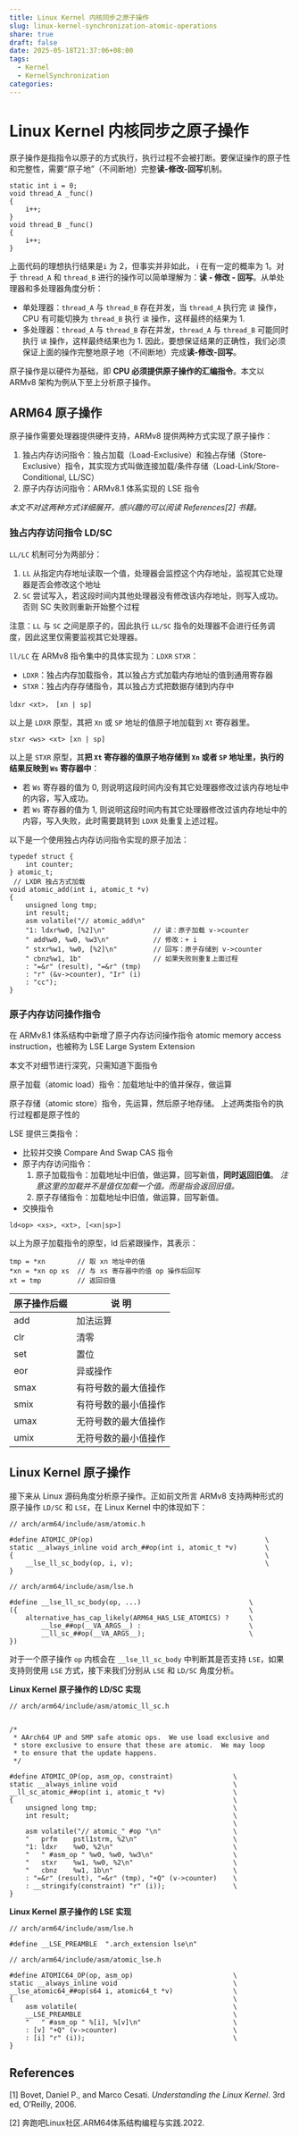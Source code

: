 ```yaml
---
title: Linux Kernel 内核同步之原子操作
slug: linux-kernel-synchronization-atomic-operations
share: true
draft: false
date: 2025-05-18T21:37:06+08:00
tags:
  - Kernel
  - KernelSynchronization
categories:
---
```


# Linux Kernel 内核同步之原子操作

原子操作是指指令以原子的方式执行，执行过程不会被打断。要保证操作的原子性和完整性，需要“原子地”（不间断地）完整**读-修改-回写**机制。

```
static int i = 0;
void thread_A _func()
{
	i++;
}
void thread_B _func()
{
	i++;
}
```

上面代码的理想执行结果是`i` 为 2，但事实并非如此， i 在有一定的概率为 1。对于 `thread_A` 和 `thread_B` 进行的操作可以简单理解为：**读 - 修改 - 回写**。从单处理器和多处理器角度分析：
* 单处理器：`thread_A` 与 `thread_B` 存在并发，当 `thread_A` 执行完 `读` 操作，CPU 有可能切换为 `thread_B` 执行 `读` 操作，这样最终的结果为 1.
* 多处理器：`thread_A` 与 `thread_B` 存在并发，`thread_A` 与 `thread_B` 可能同时执行 `读` 操作，这样最终结果也为 1.
因此，要想保证结果的正确性，我们必须保证上面的操作完整地原子地（不间断地）完成**读-修改-回写**。

原子操作是以硬件为基础，即 **CPU 必须提供原子操作的汇编指令**。本文以 ARMv8 架构为例从下至上分析原子操作。

## ARM64 原子操作

原子操作需要处理器提供硬件支持，ARMv8 提供两种方式实现了原子操作：
1. 独占内存访问指令：独占加载（Load-Exclusive）和独占存储（Store-Exclusive）指令，其实现方式叫做连接加载/条件存储（Load-Link/Store-Conditional, LL/SC）
2. 原子内存访问指令：ARMv8.1 体系实现的 LSE 指令

*本文不对这两种方式详细展开，感兴趣的可以阅读 References[2] 书籍。*

### 独占内存访问指令 LD/SC

`LL/LC` 机制可分为两部分：
1. `LL` 从指定内存地址读取一个值，处理器会监控这个内存地址，监视其它处理器是否会修改这个地址
2. `SC` 尝试写入，若这段时间内其他处理器没有修改该内存地址，则写入成功。否则 SC 失败则重新开始整个过程

注意：`LL` 与 `SC` 之间是原子的，因此执行 `LL/SC` 指令的处理器不会进行任务调度，因此这里仅需要监视其它处理器。

`ll/LC` 在 ARMv8 指令集中的具体实现为：`LDXR` `STXR`：
* `LDXR`：独占内存加载指令，其以独占方式加载内存地址的值到通用寄存器
* `STXR`：独占内存存储指令，其以独占方式把数据存储到内存中

```ASM
ldxr <xt>， [xn | sp]
```
以上是 `LDXR` 原型，其把 `Xn` 或 `SP` 地址的值原子地加载到 `Xt` 寄存器里。

```ASM
stxr <ws> <xt> [xn | sp]
```
以上是 `STXR` 原型，其**把 `Xt` 寄存器的值原子地存储到 `Xn` 或者 `SP` 地址里，执行的结果反映到 `Ws` 寄存器中**：
* 若 `Ws` 寄存器的值为 0, 则说明这段时间内没有其它处理器修改过该内存地址中的内容，写入成功。
* 若 `Ws` 寄存器的值为 1, 则说明这段时间内有其它处理器修改过该内存地址中的内容，写入失败，此时需要跳转到 `LDXR` 处重复上述过程。

以下是一个使用独占内存访问指令实现的原子加法：
```
typedef struct {
	int counter;
} atomic_t;
 // LXDR 独占方式加载
void atomic_add(int i, atomic_t *v)
{
	unsigned long tmp;
	int result;
	asm volatile("// atomic_add\n"  
	"1: ldxr%w0, [%2]\n"            // 读：原子加载 v->counter
	" add%w0, %w0, %w3\n"           // 修改：+ i
	" stxr%w1, %w0, [%2]\n"         // 回写：原子存储到 v->counter
	" cbnz%w1, 1b"                  // 如果失败则重复上面过程
	: "=&r" (result), "=&r" (tmp)
	: "r" (&v->counter), "Ir" (i)
	: "cc");
}
```

### 原子内存访问操作指令

在 ARMv8.1 体系结构中新增了原子内存访问操作指令 atomic memory access instruction，也被称为 LSE Large System Extension

本文不对细节进行深究，只需知道下面指令

原子加载（atomic load）指令：加载地址中的值并保存，做运算

原子存储（atomic store）指令，先运算，然后原子地存储。
上述两类指令的执行过程都是原子性的


LSE 提供三类指令：
* 比较并交换 Compare And Swap CAS 指令
* 原子内存访问指令：
	1. 原子加载指令：加载地址中旧值，做运算，回写新值，**同时返回旧值**。 *注意这里的加载并不是值仅加载一个值。而是指会返回旧值。*
	2. 原子存储指令：加载地址中旧值，做运算，回写新值。
* 交换指令


```
ld<op> <xs>, <xt>, [<xn|sp>]
```
以上为原子加载指令的原型，ld 后紧跟操作，其表示：
```
tmp = *xn        // 取 xn 地址中的值
*xn = *xn op xs  // 与 xs 寄存器中的值 op 操作后回写
xt = tmp         // 返回旧值
```

|原子操作后缀|说 明|
| --- | --- |
|   add  |  加法运算   |
|clr|清零|
|set|置位|
|eor|异或操作|
|smax|有符号数的最大值操作|
|smix|有符号数的最小值操作|
|umax|无符号数的最大值操作|
|umix|无符号数的最小值操作|


## Linux Kernel 原子操作

接下来从 Linux 源码角度分析原子操作。正如前文所言 ARMv8 支持两种形式的原子操作 `LD/SC` 和 `LSE`，在 Linux Kernel 中的体现如下：

```
// arch/arm64/include/asm/atomic.h

#define ATOMIC_OP(op)							                \
static __always_inline void arch_##op(int i, atomic_t *v)		\
{									                            \
	__lse_ll_sc_body(op, i, v);					                \
}
```

```
// arch/arm64/include/asm/lse.h

#define __lse_ll_sc_body(op, ...)					        \
({									                        \
	alternative_has_cap_likely(ARM64_HAS_LSE_ATOMICS) ?		\
		__lse_##op(__VA_ARGS__) :				            \
		__ll_sc_##op(__VA_ARGS__);				            \
})
```

对于一个原子操作 `op` 内核会在 `__lse_ll_sc_body` 中判断其是否支持 `LSE`，如果支持则使用 `LSE` 方式，接下来我们分别从 `LSE` 和 `LD/SC` 角度分析。

**Linux Kernel 原子操作的 LD/SC 实现**

```
// arch/arm64/include/asm/atomic_ll_sc.h


/*
 * AArch64 UP and SMP safe atomic ops.  We use load exclusive and
 * store exclusive to ensure that these are atomic.  We may loop
 * to ensure that the update happens.
 */

#define ATOMIC_OP(op, asm_op, constraint)				\
static __always_inline void						        \
__ll_sc_atomic_##op(int i, atomic_t *v)					\
{									                    \
	unsigned long tmp;						            \
	int result;							                \
									                    \
	asm volatile("// atomic_" #op "\n"				    \
	"	prfm	pstl1strm, %2\n"				        \
	"1:	ldxr	%w0, %2\n"					            \
	"	" #asm_op "	%w0, %w0, %w3\n"			        \
	"	stxr	%w1, %w0, %2\n"					        \
	"	cbnz	%w1, 1b\n"					            \
	: "=&r" (result), "=&r" (tmp), "+Q" (v->counter)	\
	: __stringify(constraint) "r" (i));				    \
}
```


**Linux Kernel 原子操作的 LSE 实现**

```
// arch/arm64/include/asm/lse.h

#define __LSE_PREAMBLE	".arch_extension lse\n"
```

```
// arch/arm64/include/asm/atomic_lse.h

#define ATOMIC64_OP(op, asm_op)						    \
static __always_inline void						        \
__lse_atomic64_##op(s64 i, atomic64_t *v)				\
{									                    \
	asm volatile(							            \
	__LSE_PREAMBLE							            \
	"	" #asm_op "	%[i], %[v]\n"				        \
	: [v] "+Q" (v->counter)						        \
	: [i] "r" (i));							            \
}
```


## References

[1] Bovet, Daniel P., and Marco Cesati. _Understanding the Linux Kernel_. 3rd ed, O’Reilly, 2006.

[2] 奔跑吧Linux社区.ARM64体系结构编程与实践.2022.